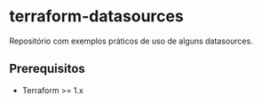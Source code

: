 # terraform-datasources

Repositório com exemplos práticos de uso de alguns datasources.

## Prerequisitos
* Terraform >= 1.x
